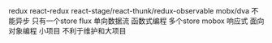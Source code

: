 redux react-redux react-stage/react-thunk/redux-observable mobx/dva
        不能异步 只有一个store
flux 单向数据流 函数式编程 多个store
mobox 响应式 面向对象编程 小项目 不利于维护和大项目